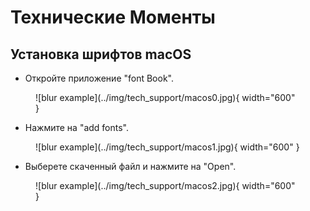 # Технические Моменты

## Установка шрифтов macOS

-   Откройте приложение "font Book".
<figure markdown>
![blur example](../img/tech_support/macos0.jpg){ width="600" }
</figure>

-   Нажмите на "add fonts".
<figure markdown>
![blur example](../img/tech_support/macos1.jpg){ width="600" }
</figure>

-   Выберете скаченный файл и нажмите на "Open".
<figure markdown>
![blur example](../img/tech_support/macos2.jpg){ width="600" }
</figure>
